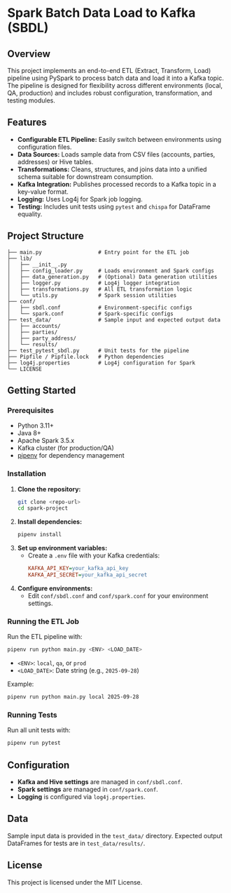 # Spark Batch Data Load to Kafka (SBDL)

## Overview
This project implements an end-to-end ETL (Extract, Transform, Load) pipeline using PySpark to process batch data and load it into a Kafka topic. The pipeline is designed for flexibility across different environments (local, QA, production) and includes robust configuration, transformation, and testing modules.

## Features
- **Configurable ETL Pipeline:** Easily switch between environments using configuration files.
- **Data Sources:** Loads sample data from CSV files (accounts, parties, addresses) or Hive tables.
- **Transformations:** Cleans, structures, and joins data into a unified schema suitable for downstream consumption.
- **Kafka Integration:** Publishes processed records to a Kafka topic in a key-value format.
- **Logging:** Uses Log4j for Spark job logging.
- **Testing:** Includes unit tests using `pytest` and `chispa` for DataFrame equality.

## Project Structure
```
├── main.py                  # Entry point for the ETL job
├── lib/
│   ├── __init__.py
│   ├── config_loader.py     # Loads environment and Spark configs
│   ├── data_generation.py   # (Optional) Data generation utilities
│   ├── logger.py            # Log4j logger integration
│   ├── transformations.py   # All ETL transformation logic
│   └── utils.py             # Spark session utilities
├── conf/
│   ├── sbdl.conf            # Environment-specific configs
│   └── spark.conf           # Spark-specific configs
├── test_data/               # Sample input and expected output data
│   ├── accounts/
│   ├── parties/
│   ├── party_address/
│   └── results/
├── test_pytest_sbdl.py      # Unit tests for the pipeline
├── Pipfile / Pipfile.lock   # Python dependencies
├── log4j.properties         # Log4j configuration for Spark
└── LICENSE
```

## Getting Started

### Prerequisites
- Python 3.11+
- Java 8+
- Apache Spark 3.5.x
- Kafka cluster (for production/QA)
- [pipenv](https://pipenv.pypa.io/) for dependency management

### Installation
1. **Clone the repository:**
   ```sh
   git clone <repo-url>
   cd spark-project
   ```
2. **Install dependencies:**
   ```sh
   pipenv install
   ```
3. **Set up environment variables:**
   - Create a `.env` file with your Kafka credentials:
     ```ini
     KAFKA_API_KEY=your_kafka_api_key
     KAFKA_API_SECRET=your_kafka_api_secret
     ```
4. **Configure environments:**
   - Edit `conf/sbdl.conf` and `conf/spark.conf` for your environment settings.

### Running the ETL Job
Run the ETL pipeline with:
```sh
pipenv run python main.py <ENV> <LOAD_DATE>
```
- `<ENV>`: `local`, `qa`, or `prod`
- `<LOAD_DATE>`: Date string (e.g., `2025-09-28`)

Example:
```sh
pipenv run python main.py local 2025-09-28
```

### Running Tests
Run all unit tests with:
```sh
pipenv run pytest
```

## Configuration
- **Kafka and Hive settings** are managed in `conf/sbdl.conf`.
- **Spark settings** are managed in `conf/spark.conf`.
- **Logging** is configured via `log4j.properties`.

## Data
Sample input data is provided in the `test_data/` directory. Expected output DataFrames for tests are in `test_data/results/`.

## License
This project is licensed under the MIT License.
